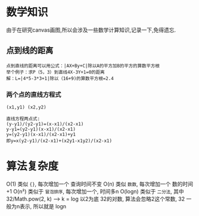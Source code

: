 # 数学知识
由于在研究canvas画图,所以会涉及一些数学计算知识,记录一下,免得遗忘.


## 点到线的距离
```
点到直线的距离可以用公式：|AX+By+C|除以A的平方加B的平方的算数平方根
举个例子：求P（5，3）到直线4X-3Y+1=0的距离
解：L=|4*5-3*3+1|除以（16+9)的算数平方根=2.4
```

### 两个点的直线方程式
```
(x1,y1) (x2,y2)

直线方程两点式:
(y-y1)/(y2-y1)=(x-x1)/(x2-x1)
y-y1=(y2-y1)(x-x1)/(x2-x1)
y=(y2-y1)(x-x1)/(x2-x1)+y1
即y=x(y2-y1)/(x2-x1)+(x2y1-x1y2)/(x2-x1)
```

# 算法复杂度
O(1) 类似 `{}`, 每次增加一个 查询时间不变
O(n) 类似 `数数`, 每次增加一个 数的时间+1
O(n²) 类似于 `冒泡排序`, 每次增加一个, 时间多n
O(logn) 类似于 `二分法`, 其中 32/Math.pow(2, k) --> k = log 以2为底 32的对数, 算法会忽略2这个常数, 32 一般为n表示, 所以就是 logn
